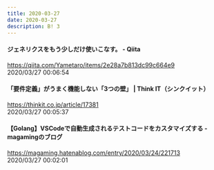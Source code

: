 ```yaml
---
title: 2020-03-27
date: 2020-03-27
description: B! 3
---
```


#### ジェネリクスをもう少しだけ使いこなす。 - Qiita
https://qiita.com/Yametaro/items/2e28a7b813dc99c664e9<br>
2020/03/27 00:06:54<br>


#### 「要件定義」がうまく機能しない「3つの壁」 | Think IT（シンクイット）
https://thinkit.co.jp/article/17381<br>
2020/03/27 00:05:37<br>


#### 【Golang】VSCodeで自動生成されるテストコードをカスタマイズする - magamingのブログ
https://magaming.hatenablog.com/entry/2020/03/24/221713<br>
2020/03/27 00:02:01<br>


